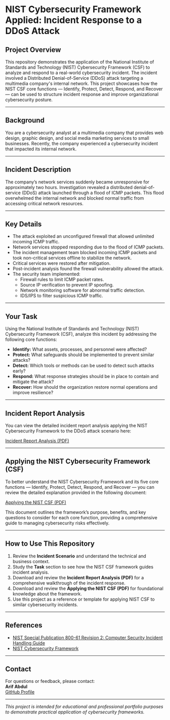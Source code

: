 # NIST Cybersecurity Framework Applied: Incident Response to a DDoS Attack

## Project Overview

This repository demonstrates the application of the National Institute of Standards and Technology (NIST) Cybersecurity Framework (CSF) to analyze and respond to a real-world cybersecurity incident. The incident involved a Distributed Denial-of-Service (DDoS) attack targeting a multimedia company's internal network. This project showcases how the NIST CSF core functions — Identify, Protect, Detect, Respond, and Recover — can be used to structure incident response and improve organizational cybersecurity posture.

---

## Background

You are a cybersecurity analyst at a multimedia company that provides web design, graphic design, and social media marketing services to small businesses. Recently, the company experienced a cybersecurity incident that impacted its internal network.

---

## Incident Description

The company’s network services suddenly became unresponsive for approximately two hours. Investigation revealed a distributed denial-of-service (DDoS) attack launched through a flood of ICMP packets. This flood overwhelmed the internal network and blocked normal traffic from accessing critical network resources.

---

## Key Details

- The attack exploited an unconfigured firewall that allowed unlimited incoming ICMP traffic.
- Network services stopped responding due to the flood of ICMP packets.
- The incident management team blocked incoming ICMP packets and took non-critical services offline to stabilize the network.
- Critical services were restored after mitigation.
- Post-incident analysis found the firewall vulnerability allowed the attack.
- The security team implemented:
  - Firewall rules to limit ICMP packet rates.
  - Source IP verification to prevent IP spoofing.
  - Network monitoring software for abnormal traffic detection.
  - IDS/IPS to filter suspicious ICMP traffic.

---

## Your Task

Using the National Institute of Standards and Technology (NIST) Cybersecurity Framework (CSF), analyze this incident by addressing the following core functions:

- **Identify:** What assets, processes, and personnel were affected?
- **Protect:** What safeguards should be implemented to prevent similar attacks?
- **Detect:** Which tools or methods can be used to detect such attacks early?
- **Respond:** What response strategies should be in place to contain and mitigate the attack?
- **Recover:** How should the organization restore normal operations and improve resilience?

---

## Incident Report Analysis

You can view the detailed incident report analysis applying the NIST Cybersecurity Framework to the DDoS attack scenario here:

[Incident Report Analysis (PDF)](https://github.com/Arif-Abdul/NIST-Cybersecurity-Framework-to-respond-to-a-security-incident/blob/main/Incident%20Report%20Analysis.pdf)

---

## Applying the NIST Cybersecurity Framework (CSF)

To better understand the NIST Cybersecurity Framework and its five core functions — Identify, Protect, Detect, Respond, and Recover — you can review the detailed explanation provided in the following document:

[Applying the NIST CSF (PDF)](https://github.com/Arif-Abdul/NIST-Cybersecurity-Framework-to-respond-to-a-security-incident/blob/main/Applying%20the%20NIST%20CSF%20.pdf)

This document outlines the framework’s purpose, benefits, and key questions to consider for each core function, providing a comprehensive guide to managing cybersecurity risks effectively.

---

## How to Use This Repository

1. Review the **Incident Scenario** and understand the technical and business context.
2. Study the **Task** section to see how the NIST CSF framework guides incident analysis.
3. Download and review the **Incident Report Analysis (PDF)** for a comprehensive walkthrough of the incident response.
4. Download and review the **Applying the NIST CSF (PDF)** for foundational knowledge about the framework.
5. Use this project as a reference or template for applying NIST CSF to similar cybersecurity incidents.

---

## References

- [NIST Special Publication 800-61 Revision 2: Computer Security Incident Handling Guide](https://nvlpubs.nist.gov/nistpubs/specialpublications/nist.sp.800-61r2.pdf)
- [NIST Cybersecurity Framework](https://www.nist.gov/cyberframework)

---

## Contact

For questions or feedback, please contact:  
**Arif Abdul**  
[GitHub Profile](https://github.com/Arif-Abdul)

---

*This project is intended for educational and professional portfolio purposes to demonstrate practical application of cybersecurity frameworks.*
